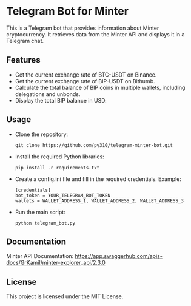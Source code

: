 # Telegram Bot for Minter

This is a Telegram bot that provides information about Minter cryptocurrency. It retrieves data from the Minter API and displays it in a Telegram chat.

## Features

- Get the current exchange rate of BTC-USDT on Binance.
- Get the current exchange rate of BIP-USDT on Bithumb.
- Calculate the total balance of BIP coins in multiple wallets, including delegations and unbonds.
- Display the total BIP balance in USD.

## Usage

- Clone the repository:
  ```shell
  git clone https://github.com/py310/telegram-minter-bot.git

- Install the required Python libraries:
  ```shell
  pip install -r requirements.txt

- Create a config.ini file and fill in the required credentials. Example:
  ```shell
  [credentials]
  bot_token = YOUR_TELEGRAM_BOT_TOKEN
  wallets = WALLET_ADDRESS_1, WALLET_ADDRESS_2, WALLET_ADDRESS_3

- Run the main script:
  ```shell
  python telegram_bot.py

## Documentation
Minter API Documentation: https://app.swaggerhub.com/apis-docs/GrKamil/minter-explorer_api/2.3.0

##  License
This project is licensed under the MIT License.
